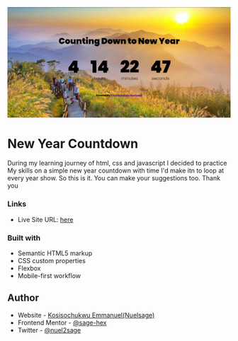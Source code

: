 ![Design preview for Analog Clock](./images/screenshot.PNG)

# New Year Countdown

During my learning journey of html, css and javascript I decided to practice My skills on a simple new year countdown with time I'd make itn to loop at every year show. So this is it. You can make your suggestions too. Thank you

### Links


- Live Site URL: [here](https://sage-hex.github.io/new-year-countdown)

### Built with

- Semantic HTML5 markup
- CSS custom properties
- Flexbox
- Mobile-first workflow

## Author

- Website - [Kosisochukwu Emmanuel(Nuelsage)](https://www.twitter.com/nuel2sage)
- Frontend Mentor - [@sage-hex](https://www.frontendmentor.io/profile/sage-hex)
- Twitter - [@nuel2sage](https://www.twitter.com/nuelsage)